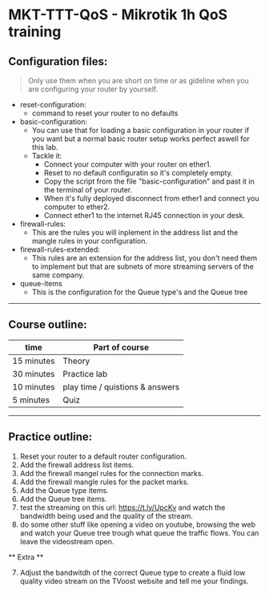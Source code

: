 # MKT-TTT-QoS - Mikrotik 1h QoS training

## Configuration files:
> Only use them when you are short on time or as gideline when you are configuring your router by yourself.
 -  reset-configuration:
    - command to reset your router to no defaults
 -  basic-configuration:
    - You can use that for loading a basic configuration in your router if you want but a normal basic router setup works perfect aswell for this lab.
    - Tackle it:
      - Connect your computer with your router on ether1.
      - Reset to no default configuratin so it's completely empty.
      - Copy the script from the file "basic-configuration" and past it in the terminal of your router.
      - When it's fully deployed disconnect from ether1 and connect you computer to ether2.
      - Connect ether1 to the internet RJ45 connection in your desk.
 -  firewall-rules:
     - This are the rules you will inplement in the address list and the mangle rules in your configuration.
 -  firewall-rules-extended:
     - This rules are an extension for the address list, you don't need them to implement but that are subnets of more streaming servers of the same company.
 -  queue-items
     - This is the configuration for the Queue type's and the Queue tree

----------------------------------------------------------------------------

## Course outline:

| **time** | **Part of course** |
| --- | --- |
| 15 minutes | Theory |
| 30 minutes | Practice lab |
| 10 minutes | play time / quistions & answers |
| 5 minutes | Quiz |


----------------------------------------------------------------------------

## Practice outline:

1.  Reset your router to a default router configuration.
2.  Add the firewall address list items.
3.  Add the firewall mangel rules for the connection marks.
4.  Add the firewall mangle rules for the packet marks.
4.  Add the Queue type items.
5.  Add the Queue tree items.
5.  test the streaming on this url: https://t.ly/UpcKv and watch the bandwidth being used and the quality of the stream.
6.  do some other stuff like opening a video on youtube, browsing the web and watch your Queue tree trough what queue the traffic flows.
    You can leave the videostream open.

** Extra **

7.  Adjust the bandwitdh of the correct Queue type to create a fluid low quality video stream on the TVoost website and tell me your findings.


